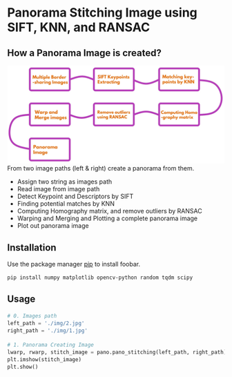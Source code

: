 # Panorama Stitching Image using SIFT, KNN, and RANSAC
## How a Panorama Image is created?
![The steps of Panorama process](./img/process.png)
From two image paths (left & right) create a panorama from them.
* Assign two string as images path
* Read image from image path
* Detect Keypoint and Descriptors by SIFT
* Finding potential matches by KNN
* Computing Homography matrix, and remove outliers by RANSAC
* Warping and Merging and Plotting a complete panorama image
* Plot out panorama image 

## Installation
Use the package manager [pip](https://pip.pypa.io/en/stable/) to install foobar.
```bash
pip install numpy matplotlib opencv-python random tqdm scipy
```

## Usage
```python
# 0. Images path
left_path = './img/2.jpg'
right_path = './img/1.jpg'

# 1. Panorama Creating Image
lwarp, rwarp, stitch_image = pano.pano_stitching(left_path, right_path)
plt.imshow(stitch_image)
plt.show()
```